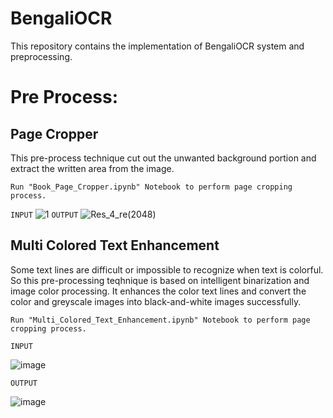 # BengaliOCR 
This repository contains the implementation of BengaliOCR system and preprocessing.

# Pre Process:
  ## Page Cropper
  This pre-process technique cut out the unwanted background portion and extract the written area from the image.
  
  `Run "Book_Page_Cropper.ipynb" Notebook to perform page cropping process.`
  
`INPUT`
![1](https://user-images.githubusercontent.com/16709991/83765475-0a3bf800-a69d-11ea-8ab7-d0e75fa502d7.png)
`OUTPUT`
![Res_4_re(2048)](https://user-images.githubusercontent.com/16709991/83765489-0d36e880-a69d-11ea-9fe2-6ef598d7c4d8.png)


  ## Multi Colored Text Enhancement
  Some text lines are difficult or impossible to recognize when text is colorful. 
  So this pre-processing teqhnique is based on intelligent binarization and image color processing.
  It enhances the color text lines and convert the color and greyscale images into black-and-white images successfully.
  
  `Run "Multi_Colored_Text_Enhancement.ipynb" Notebook to perform page cropping process.`
  
`INPUT`

![image](https://user-images.githubusercontent.com/16709991/83763859-014a2700-a69b-11ea-9b09-18c9b9d59164.png)

`OUTPUT`

![image](https://user-images.githubusercontent.com/16709991/83763889-0c04bc00-a69b-11ea-9a7e-8565c1df6cd2.png)
